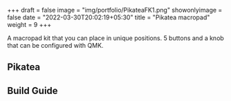 +++
draft = false
image = "img/portfolio/PikateaFK1.png"
showonlyimage = false
date = "2022-03-30T20:02:19+05:30"
title = "Pikatea macropad"
weight = 9
+++

A macropad kit that you can place in unique positions. 5 buttons and a knob that can be configured with QMK.
<!--more-->

## Pikatea

## Build Guide